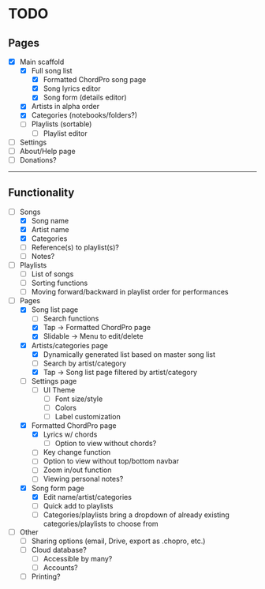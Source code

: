 # TODO

## Pages

- [x] Main scaffold
    - [x] Full song list
        - [x] Formatted ChordPro song page
        - [x] Song lyrics editor
        - [x] Song form (details editor)
    - [x] Artists in alpha order
    - [x] Categories (notebooks/folders?)
    - [ ] Playlists (sortable)
        - [ ] Playlist editor
- [ ] Settings
- [ ] About/Help page
- [ ] Donations?

___

## Functionality

- [ ] Songs
    - [x] Song name
    - [x] Artist name
    - [x] Categories
    - [ ] Reference(s) to playlist(s)?
    - [ ] Notes?
- [ ] Playlists
    - [ ] List of songs
    - [ ] Sorting functions
    - [ ] Moving forward/backward in playlist order for performances
- [ ] Pages
    - [x] Song list page
        - [ ] Search functions
        - [x] Tap → Formatted ChordPro page
        - [x] Slidable → Menu to edit/delete
    - [x] Artists/categories page
        - [x] Dynamically generated list based on master song list
        - [ ] Search by artist/category
        - [x] Tap → Song list page filtered by artist/category
    - [ ] Settings page
        - [ ] UI Theme
            - [ ] Font size/style
            - [ ] Colors
            - [ ] Label customization
    - [x] Formatted ChordPro page
        - [x] Lyrics w/ chords
            - [ ] Option to view without chords?
        - [ ] Key change function
        - [ ] Option to view without top/bottom navbar
        - [ ] Zoom in/out function
        - [ ] Viewing personal notes?
    - [x] Song form page
        - [x] Edit name/artist/categories
        - [ ] Quick add to playlists
        - [ ] Categories/playlists bring a dropdown of already existing categories/playlists to choose from
- [ ] Other
    - [ ] Sharing options (email, Drive, export as .chopro, etc.)
    - [ ] Cloud database?
        - [ ] Accessible by many?
        - [ ] Accounts?
    - [ ] Printing?
